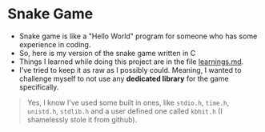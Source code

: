 # Snake Game
- Snake game is like a "Hello World" program for someone who has some experience in coding.
- So, here is my version of the snake game written in C
- Things I learned while doing this project are in the file [learnings.md](https://github.com/Anurag404OpenSourceRules/snake-game/blob/main/learnings.md).
- I've tried to keep it as raw as I possibly could. Meaning, I wanted to challenge myself to not use any **dedicated library** for the game specifically.
> Yes, I know I've used some built in ones, like `stdio.h`, `time.h`, `unistd.h`, `stdlib.h` and a user defined one called `kbhit.h` (I shamelessly stole it from github).